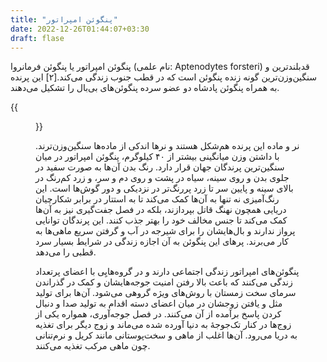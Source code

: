 ```yaml
---
title: "پنگوئن امپراتور"
date: 2022-12-26T01:44:07+03:30
draft: flase
---
```

پنگوئن امپراتور یا پنگوئن فرمانروا (نام علمی: Aptenodytes forsteri) قدبلندترین و سنگین‌وزن‌ترین گونه زنده پنگوئن است که در قطب جنوب زندگی می‌کند.[۲] این پرنده به همراه پنگوئن پادشاه دو عضو سرده پنگوئن‌های بی‌بال را تشکیل می‌دهند.

{{<figure src="https://upload.wikimedia.org/wikipedia/commons/thumb/a/a3/Aptenodytes_forsteri_-Snow_Hill_Island%2C_Antarctica_-adults_and_juvenile-8.jpg/220px-Aptenodytes_forsteri_-Snow_Hill_Island%2C_Antarctica_-adults_and_juvenile-8.jpg">}}

نر و ماده این پرنده هم‌شکل هستند و نرها اندکی از ماده‌ها سنگین‌وزن‌ترند. با داشتن وزن میانگینی بیشتر از ۴۰ کیلوگرم، پنگوئن امپراتور در میان سنگین‌ترین پرندگان جهان قرار دارد. رنگ بدن آن‌ها به صورت سفید در جلوی بدن و روی سینه، سیاه در پشت و روی دم و سر، و زرد کم‌رنگ در بالای سینه و پایین سر تا زرد پررنگ‌تر در نزدیکی و دور گوش‌ها است. این رنگ‌آمیزی نه تنها به آن‌ها کمک می‌کند تا به استتار در برابر شکارچیان دریایی همچون نهنگ قاتل بپردازند، بلکه در فصل جفت‌گیری نیز به آن‌ها کمک می‌کند تا جنس مخالف خود را بهتر جذب کنند. این پرندگان توانایی پرواز ندارند و بال‌هایشان را برای شیرجه در آب و گرفتن سریع ماهی‌ها به کار می‌برند. پرهای این پنگوئن به آن اجازه زندگی در شرایط بسیار سرد قطبی را می‌دهد.

پنگوئن‌های امپراتور زندگی اجتماعی دارند و در گروه‌هایِی با اعضای پرتعداد زندگی می‌کنند که باعث بالا رفتن امنیت جوجه‌هایشان و کمک در گذراندن سرمای سخت زمستان با روش‌های ویژه گروهی می‌شود. آن‌ها برای تولید مثل و یافتن زوجشان در میان اعضای دسته اقدام به تولید صدا و دنبال کردن پاسخ برآمده از آن می‌کنند. در فصل جوجه‌آوری، همواره یکی از زوج‌ها در کنار تک‌جوجهٔ به دنیا آورده شده می‌ماند و زوج دیگر برای تغذیه به دریا می‌رود. آن‌ها اغلب از ماهی و سخت‌پوستانی مانند کریل و نرم‌تنانی چون ماهی مرکب تغذیه می‌کنند.
